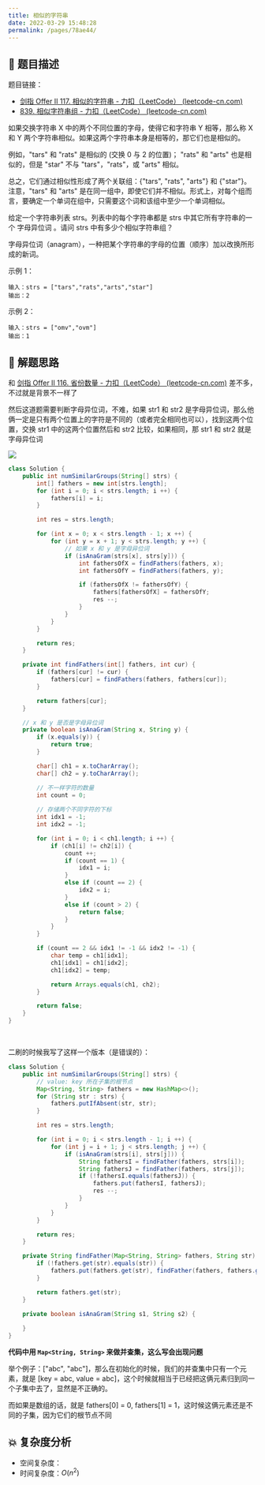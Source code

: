 ```yaml
---
title: 相似的字符串
date: 2022-03-29 15:48:28
permalink: /pages/78ae44/
---
```

## 📃 题目描述

题目链接：

- [剑指 Offer II 117. 相似的字符串 - 力扣（LeetCode） (leetcode-cn.com)](https://leetcode-cn.com/problems/H6lPxb/submissions/)
- [839. 相似字符串组 - 力扣（LeetCode） (leetcode-cn.com)](https://leetcode-cn.com/problems/similar-string-groups/submissions/)

如果交换字符串 X 中的两个不同位置的字母，使得它和字符串 Y 相等，那么称 X 和 Y 两个字符串相似。如果这两个字符串本身是相等的，那它们也是相似的。

例如，"tars" 和 "rats" 是相似的 (交换 0 与 2 的位置)； "rats" 和 "arts" 也是相似的，但是 "star" 不与 "tars"，"rats"，或 "arts" 相似。

总之，它们通过相似性形成了两个关联组：{"tars", "rats", "arts"} 和 {"star"}。注意，"tars" 和 "arts" 是在同一组中，即使它们并不相似。形式上，对每个组而言，要确定一个单词在组中，只需要这个词和该组中至少一个单词相似。

给定一个字符串列表 strs。列表中的每个字符串都是 strs 中其它所有字符串的一个 字母异位词 。请问 strs 中有多少个相似字符串组？

字母异位词（anagram），一种把某个字符串的字母的位置（顺序）加以改换所形成的新词。

示例 1：

```
输入：strs = ["tars","rats","arts","star"]
输出：2
```

示例 2：

```
输入：strs = ["omv","ovm"]
输出：1
```

## 🔔 解题思路

和 [剑指 Offer II 116. 省份数量 - 力扣（LeetCode） (leetcode-cn.com)](https://leetcode-cn.com/problems/bLyHh0/) 差不多，不过就是背景不一样了

然后这道题需要判断字母异位词，不难，如果 str1 和 str2 是字母异位词，那么他俩一定是只有两个位置上的字符是不同的（或者完全相同也可以），找到这两个位置，交换 str1 中的这两个位置然后和 str2 比较，如果相同，那 str1 和 str2 就是字母异位词

![](https://cs-wiki.oss-cn-shanghai.aliyuncs.com/img/20220606111301.png)


```java
class Solution {
    public int numSimilarGroups(String[] strs) {
        int[] fathers = new int[strs.length];
        for (int i = 0; i < strs.length; i ++) {
            fathers[i] = i;
        }

        int res = strs.length;

        for (int x = 0; x < strs.length - 1; x ++) {
            for (int y = x + 1; y < strs.length; y ++) {
                // 如果 x 和 y 是字母异位词
                if (isAnaGram(strs[x], strs[y])) {
                    int fathersOfX = findFathers(fathers, x);
                    int fathersOfY = findFathers(fathers, y);

                    if (fathersOfX != fathersOfY) {
                        fathers[fathersOfX] = fathersOfY;
                        res --;
                    }
                }
            }
        }

        return res;
    }

    private int findFathers(int[] fathers, int cur) {
        if (fathers[cur] != cur) {
            fathers[cur] = findFathers(fathers, fathers[cur]);
        }

        return fathers[cur];
    }

    // x 和 y 是否是字母异位词
    private boolean isAnaGram(String x, String y) {
        if (x.equals(y)) {
            return true;
        }

        char[] ch1 = x.toCharArray();
        char[] ch2 = y.toCharArray();

        // 不一样字符的数量
        int count = 0;
		
        // 存储两个不同字符的下标
        int idx1 = -1;
        int idx2 = -1;

        for (int i = 0; i < ch1.length; i ++) {
            if (ch1[i] != ch2[i]) {
                count ++;
                if (count == 1) {
                    idx1 = i;
                }
                else if (count == 2) {
                    idx2 = i;
                }
                else if (count > 2) {
                    return false;
                }
            }
        }

        if (count == 2 && idx1 != -1 && idx2 != -1) {
            char temp = ch1[idx1];
            ch1[idx1] = ch1[idx2];
            ch1[idx2] = temp;

            return Arrays.equals(ch1, ch2);   
        }

        return false;
    }
}
```

<br>

二刷的时候我写了这样一个版本（是错误的）：

```java
class Solution {
    public int numSimilarGroups(String[] strs) {
        // value: key 所在子集的根节点
        Map<String, String> fathers = new HashMap<>();
        for (String str : strs) {
            fathers.putIfAbsent(str, str);
        }

        int res = strs.length;

        for (int i = 0; i < strs.length - 1; i ++) {
            for (int j = i + 1; j < strs.length; j ++) {
                if (isAnaGram(strs[i], strs[j])) {
                    String fathersI = findFather(fathers, strs[i]);
                    String fathersJ = findFather(fathers, strs[j]);
                    if (!fathersI.equals(fathersJ)) {
                        fathers.put(fathersI, fathersJ);
                        res --;
                    }
                }
            }
        }

        return res;
    }

    private String findFather(Map<String, String> fathers, String str) {
        if (!fathers.get(str).equals(str)) {
            fathers.put(fathers.get(str), findFather(fathers, fathers.get(str)));
        }

        return fathers.get(str);
    }

    private boolean isAnaGram(String s1, String s2) {
        
    }
}
```

**代码中用 `Map<String, String>` 来做并查集，这么写会出现问题**

举个例子：["abc", "abc"]，那么在初始化的时候，我们的并查集中只有一个元素，就是 [key = abc, value = abc]，这个时候就相当于已经把这俩元素归到同一个子集中去了，显然是不正确的。

而如果是数组的话，就是 fathers[0] = 0, fathers[1] = 1，这时候这俩元素还是不同的子集，因为它们的根节点不同

## 💥 复杂度分析

- 空间复杂度：
- 时间复杂度：$O(n^2)$

